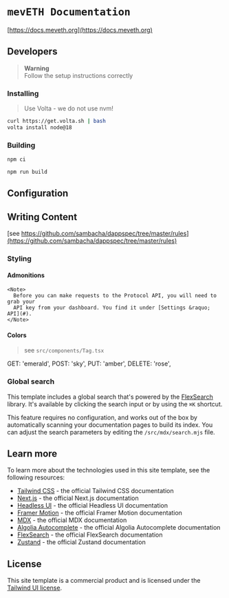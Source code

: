# `mevETH Documentation`

[https://docs.meveth.org](https://docs.meveth.org)


## Developers

>**Warning**    
> Follow the setup instructions correctly    

### Installing

> Use Volta - we do not use nvm!

```bash
curl https://get.volta.sh | bash
volta install node@18
```
### Building

```bash
npm ci
```

```bash
npm run build
```

## Configuration

## Writing Content

[see https://github.com/sambacha/dappspec/tree/master/rules](https://github.com/sambacha/dappspec/tree/master/rules) 

### Styling

#### Admonitions

```mdx
<Note>
  Before you can make requests to the Protocol API, you will need to grab your
  API key from your dashboard. You find it under [Settings &raquo; API](#).
</Note>
```

#### Colors

> see `src/components/Tag.tsx`

  GET: 'emerald',
  POST: 'sky',
  PUT: 'amber',
  DELETE: 'rose',



### Global search

This template includes a global search that's powered by the [FlexSearch](https://github.com/nextapps-de/flexsearch) library. It's available by clicking the search input or by using the `⌘K` shortcut.

This feature requires no configuration, and works out of the box by automatically scanning your documentation pages to build its index. You can adjust the search parameters by editing the `/src/mdx/search.mjs` file.

## Learn more

To learn more about the technologies used in this site template, see the following resources:

- [Tailwind CSS](https://tailwindcss.com/docs) - the official Tailwind CSS documentation
- [Next.js](https://nextjs.org/docs) - the official Next.js documentation
- [Headless UI](https://headlessui.dev) - the official Headless UI documentation
- [Framer Motion](https://www.framer.com/docs/) - the official Framer Motion documentation
- [MDX](https://mdxjs.com/) - the official MDX documentation
- [Algolia Autocomplete](https://www.algolia.com/doc/ui-libraries/autocomplete/introduction/what-is-autocomplete/) - the official Algolia Autocomplete documentation
- [FlexSearch](https://github.com/nextapps-de/flexsearch) - the official FlexSearch documentation
- [Zustand](https://docs.pmnd.rs/zustand/getting-started/introduction) - the official Zustand documentation


## License

This site template is a commercial product and is licensed under the [Tailwind UI license](https://tailwindui.com/license).
